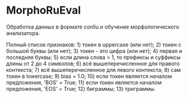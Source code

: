 # MorphoRuEval
Обработка данных в формате conllu и обучение морфологического анализатора.

Полный список признаков:
            1) токен в uppercase (или нет);
            2) токен с большой буквы (или нет);
            3) токен - это цифра (или нет);
            4) первая и последняя буквы;
            5) если длина слова > 1, то префиксы и суффиксы длины от 2 до 4 символов;
            6) всё вышеперечисленное для правого контекста;
            7) всё вышеперечисленное для левого контекста;
            8) сам токен в lowercase;
            9) bias = 1.0;
            10) если токен является началом предложения, 'BOS' = True;
            11) если токен является началом предложения, 'EOS' = True;
            12) биграммы;
            13) триграммы.
